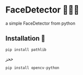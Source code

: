 # FaceDetector 🧑🏻‍💻
a simple FaceDetector from python

## Installation 📩

```bash
pip install pathlib
```
خحز
```bash
pip install opencv-python
```
